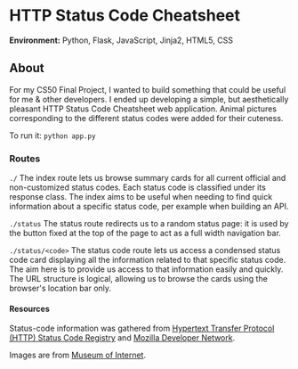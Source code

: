 # HTTP Status Code Cheatsheet

**Environment:** Python, Flask, JavaScript, Jinja2, HTML5, CSS

## About 
For my CS50 Final Project, I wanted to build something that could be  useful for me & other developers. I ended up developing a simple, but aesthetically pleasant HTTP Status Code Cheatsheet web application.  Animal pictures corresponding to the different status codes were added for their cuteness.

To run it: `python app.py`

### Routes
`./`
The index route lets us browse summary cards for all current official and non-customized status codes. Each status code is classified under its response class. The index aims to be useful when needing to find quick information about a specific status code, per example when building an API.
 
`./status`
The status route redirects us to a random status page: it is used by the button fixed at the top of the page to act as a full width navigation bar. 

`./status/<code>`
The status code route lets us access a condensed status code card displaying all the information related to that specific status code. The aim here is to provide us access to that information easily and quickly. The URL structure is logical, allowing us to browse the cards using the browser's location bar only.

#### Resources
Status-code information was gathered from [Hypertext Transfer Protocol (HTTP) Status Code Registry](https://www.iana.org/assignments/http-status-codes/http-status-codes.xhtml) and [Mozilla Developer Network](https://developer.mozilla.org/en-US/docs/Web/HTTP/Status). 

Images are from [Museum of Internet](https://Museumofinter.net).
